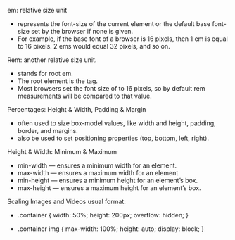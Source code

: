 em: relative size unit
  - represents the font-size of the current element or the default base font-size set by the browser if none is given. 
  - For example, if the base font of a browser is 16 pixels, then 1 em is equal to 16 pixels. 2 ems would equal 32 pixels, and so on.

Rem: another relative size unit. 
  - stands for root em.
  - The root element is the <html> tag.
  - Most browsers set the font size of <html> to 16 pixels, so by default rem measurements will be compared to that value. 
  
Percentages: Height & Width, Padding & Margin
  - often used to size box-model values, like width and height, padding, border, and margins.
  - also be used to set positioning properties (top, bottom, left, right).
  
Height & Width: Minimum & Maximum
  - min-width — ensures a minimum width for an element.
  - max-width — ensures a maximum width for an element.
  - min-height — ensures a minimum height for an element’s box.
  - max-height — ensures a maximum height for an element’s box.

Scaling Images and Videos
  usual format:
  - .container {
  width: 50%;
  height: 200px;
  overflow: hidden;
}
 
- .container img {
  max-width: 100%;
  height: auto;
  display: block;
}
